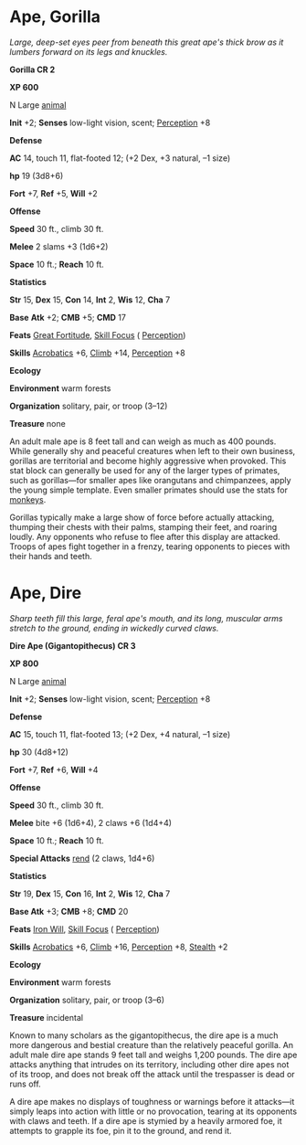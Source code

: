 # Ape, Gorilla

_Large, deep-set eyes peer from beneath this great ape's thick brow as it lumbers forward on its legs and knuckles._

**Gorilla CR 2**

**XP 600**

N Large [animal](creatureTypes#_animal)

**Init** +2; **Senses** low-light vision, scent; [Perception](../skills/perception#_perception) +8

**Defense**

**AC** 14, touch 11, flat-footed 12; (+2 Dex, +3 natural, –1 size)

**hp** 19 (3d8+6)

**Fort** +7, **Ref** +5, **Will** +2

**Offense**

**Speed** 30 ft., climb 30 ft.

**Melee** 2 slams +3 (1d6+2)

**Space** 10 ft.; **Reach** 10 ft.

**Statistics**

**Str** 15, **Dex** 15, **Con** 14, **Int** 2, **Wis** 12, **Cha** 7

**Base**  **Atk** +2; **CMB** +5; **CMD** 17

**Feats** [Great Fortitude](../feats#_great-fortitude), [Skill Focus](../feats#_skill-focus) ( [Perception](../skills/perception#_perception))

**Skills** [Acrobatics](../skills/acrobatics#_acrobatics) +6, [Climb](../skills/climb#_climb) +14, [Perception](../skills/perception#_perception) +8

**Ecology**

**Environment** warm forests

**Organization** solitary, pair, or troop (3–12)

**Treasure** none

An adult male ape is 8 feet tall and can weigh as much as 400 pounds. While generally shy and peaceful creatures when left to their own business, gorillas are territorial and become highly aggressive when provoked. This stat block can generally be used for any of the larger types of primates, such as gorillas—for smaller apes like orangutans and chimpanzees, apply the young simple template. Even smaller primates should use the stats for [monkeys](familiar#_monkey).

Gorillas typically make a large show of force before actually attacking, thumping their chests with their palms, stamping their feet, and roaring loudly. Any opponents who refuse to flee after this display are attacked. Troops of apes fight together in a frenzy, tearing opponents to pieces with their hands and teeth.

# Ape, Dire

_Sharp teeth fill this large, feral ape's mouth, and its long, muscular arms stretch to the ground, ending in wickedly curved claws._

**Dire Ape (Gigantopithecus) CR 3**

**XP 800**

N Large [animal](creatureTypes#_animal)

**Init** +2; **Senses** low-light vision, scent; [Perception](../skills/perception#_perception) +8

**Defense**

**AC** 15, touch 11, flat-footed 13; (+2 Dex, +4 natural, –1 size)

**hp** 30 (4d8+12)

**Fort** +7, **Ref** +6, **Will** +4

**Offense**

**Speed** 30 ft., climb 30 ft.

**Melee** bite +6 (1d6+4), 2 claws +6 (1d4+4)

**Space** 10 ft.; **Reach** 10 ft.

**Special Attacks** [rend](universalMonsterRules#_rend) (2 claws, 1d4+6)

**Statistics**

**Str** 19, **Dex** 15, **Con** 16, **Int** 2, **Wis** 12, **Cha** 7

**Base Atk** +3; **CMB** +8; **CMD** 20

**Feats** [Iron Will](../feats#_iron-will), [Skill Focus](../feats#_skill-focus) ( [Perception](../skills/perception#_perception))

**Skills** [Acrobatics](../skills/acrobatics#_acrobatics) +6, [Climb](../skills/climb#_climb) +16, [Perception](../skills/perception#_perception) +8, [Stealth](../skills/stealth#_stealth) +2

**Ecology**

**Environment** warm forests

**Organization** solitary, pair, or troop (3–6)

**Treasure** incidental

Known to many scholars as the gigantopithecus, the dire ape is a much more dangerous and bestial creature than the relatively peaceful gorilla. An adult male dire ape stands 9 feet tall and weighs 1,200 pounds. The dire ape attacks anything that intrudes on its territory, including other dire apes not of its troop, and does not break off the attack until the trespasser is dead or runs off.

A dire ape makes no displays of toughness or warnings before it attacks—it simply leaps into action with little or no provocation, tearing at its opponents with claws and teeth. If a dire ape is stymied by a heavily armored foe, it attempts to grapple its foe, pin it to the ground, and rend it.

